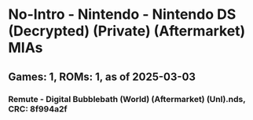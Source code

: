 # No-Intro - Nintendo - Nintendo DS (Decrypted) (Private) (Aftermarket) MIAs
## Games: 1, ROMs: 1, as of 2025-03-03

### Remute - Digital Bubblebath (World) (Aftermarket) (Unl).nds, CRC: 8f994a2f
